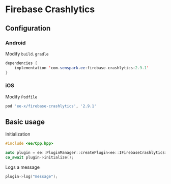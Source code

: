 # Firebase Crashlytics
## Configuration
### Android
Modify `build.gradle`
```java
dependencies {
    implementation 'com.senspark.ee:firebase-crashlytics:2.9.1'
}
```

### iOS
Modify `Podfile`
```ruby
pod 'ee-x/firebase-crashlytics', '2.9.1'
```

## Basic usage
Initialization
```cpp
#include <ee/Cpp.hpp>

auto plugin = ee::PluginManager::createPlugin<ee::IFirebaseCrashlytics>();
co_await plugin->initialize();
```

Logs a message
```cpp
plugin->log("message");
```